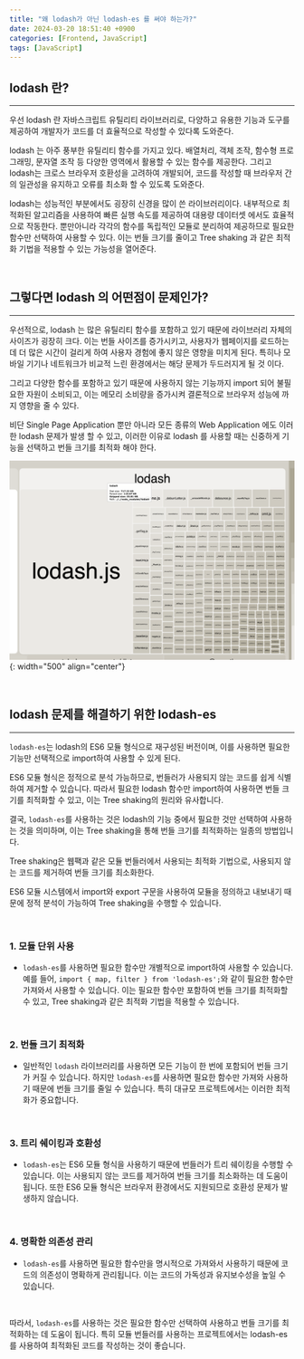 ```yaml
---
title: "왜 lodash가 아닌 lodash-es 를 써야 하는가?"
date: 2024-03-20 18:51:40 +0900
categories: [Frontend, JavaScript]
tags: [JavaScript]
---
```


## lodash 란?

---

우선 lodash 란 자바스크립트 유틸리티 라이브러리로, 다양하고 유용한 기능과 도구를 제공하여 개발자가 코드를 더 효율적으로 작성할 수 있다록 도와준다.

lodash 는 아주 풍부한 유틸리티 함수를 가지고 있다. 배열처리, 객체 조작, 함수형 프로그래밍, 문자열 조작 등 다양한 영역에서 활용할 수 있는 함수를 제공한다. 그리고 lodash는 크로스 브라우저 호환성을 고려하여 개발되어, 코드를 작성할 때 브라우저 간의 일관성을 유지하고 오류를 최소화 할 수 있도록 도와준다.

lodash는 성능적인 부분에서도 굉장히 신경을 많이 쓴 라이브러리이다. 내부적으로 최적화된 알고리즘을 사용하여 빠른 실행 속도를 제공하여 대용량 데이터셋 에서도 효율적으로 작동한다. 뿐만아니라 각각의 함수를 독립적인 모듈로 분리하여 제공하므로 필요한 함수만 선택하여 사용할 수 있다. 이는 번들 크기를 줄이고 Tree shaking 과 같은 최적화 기법을 적용할 수 있는 가능성을 열어준다.

<br />

## 그렇다면 lodash 의 어떤점이 문제인가?

---

우선적으로, lodash 는 많은 유틸리티 함수를 포함하고 있기 때문에 라이브러리 자체의 사이즈가 굉장히 크다. 이는 번들 사이즈를 증가시키고, 사용자가 웹페이지를 로드하는 데 더 많은 시간이 걸리게 하여 사용자 경험에 좋지 않은 영향을 미치게 된다. 특히나 모바일 기기나 네트워크가 비교적 느린 환경에서는 해당 문제가 두드러지게 될 것 이다.

그리고 다양한 함수를 포함하고 있기 때문에 사용하지 않는 기능까지 import 되어 불필요한 자원이 소비되고, 이는 메모리 소비량을 증가시켜 결론적으로 브라우저 성능에 까지 영향을 줄 수 있다.

비단 Single Page Application 뿐만 아니라 모든 종류의 Web Application 에도 이러한 lodash 문제가 발생 할 수 있고, 이러한 이유로 lodash 를 사용할 때는 신중하게 기능을 선택하고 번들 크기를 최적화 해야 한다.

![lodash_bundle_size.png](/assets/img/post_img/coding/javascript/lodash_bundle_size.png){: width="500" align="center"}

<br />

## lodash 문제를 해결하기 위한 lodash-es

---

`lodash-es`는 lodash의 ES6 모듈 형식으로 재구성된 버전이며, 이를 사용하면 필요한 기능만 선택적으로 import하여 사용할 수 있게 된다.

ES6 모듈 형식은 정적으로 분석 가능하므로, 번들러가 사용되지 않는 코드를 쉽게 식별하여 제거할 수 있습니다. 따라서 필요한 lodash 함수만 import하여 사용하면 번들 크기를 최적화할 수 있고, 이는 Tree shaking의 원리와 유사합니다.

결국, `lodash-es`를 사용하는 것은 lodash의 기능 중에서 필요한 것만 선택하여 사용하는 것을 의미하며, 이는 Tree shaking을 통해 번들 크기를 최적화하는 일종의 방법입니다.

Tree shaking은 웹팩과 같은 모듈 번들러에서 사용되는 최적화 기법으로, 사용되지 않는 코드를 제거하여 번들 크기를 최소화한다.

ES6 모듈 시스템에서 import와 export 구문을 사용하여 모듈을 정의하고 내보내기 때문에 정적 분석이 가능하여 Tree shaking을 수행할 수 있습니다.

<br />

### 1. 모듈 단위 사용

- `lodash-es`를 사용하면 필요한 함수만 개별적으로 import하여 사용할 수 있습니다. 예를 들어, `import { map, filter } from 'lodash-es';`와 같이 필요한 함수만 가져와서 사용할 수 있습니다. 이는 필요한 함수만 포함하여 번들 크기를 최적화할 수 있고, Tree shaking과 같은 최적화 기법을 적용할 수 있습니다.

<br />

### 2. 번들 크기 최적화

- 일반적인 `lodash` 라이브러리를 사용하면 모든 기능이 한 번에 포함되어 번들 크기가 커질 수 있습니다. 하지만 `lodash-es`를 사용하면 필요한 함수만 가져와 사용하기 때문에 번들 크기를 줄일 수 있습니다. 특히 대규모 프로젝트에서는 이러한 최적화가 중요합니다.

<br />

### 3. 트리 쉐이킹과 호환성

- `lodash-es`는 ES6 모듈 형식을 사용하기 때문에 번들러가 트리 쉐이킹을 수행할 수 있습니다. 이는 사용되지 않는 코드를 제거하여 번들 크기를 최소화하는 데 도움이 됩니다. 또한 ES6 모듈 형식은 브라우저 환경에서도 지원되므로 호환성 문제가 발생하지 않습니다.

<br />

### 4. 명확한 의존성 관리

- `lodash-es`를 사용하면 필요한 함수만을 명시적으로 가져와서 사용하기 때문에 코드의 의존성이 명확하게 관리됩니다. 이는 코드의 가독성과 유지보수성을 높일 수 있습니다.

<br />

따라서, `lodash-es`를 사용하는 것은 필요한 함수만 선택하여 사용하고 번들 크기를 최적화하는 데 도움이 됩니다. 특히 모듈 번들러를 사용하는 프로젝트에서는 lodash-es를 사용하여 최적화된 코드를 작성하는 것이 좋습니다.
